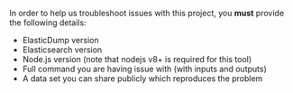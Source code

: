 In order to help us troubleshoot issues with this project, you **must** provide the following details:

- ElasticDump version
- Elasticsearch version
- Node.js version (note that nodejs v8+ is required for this tool)
- Full command you are having issue with (with inputs and outputs)
- A data set you can share publicly which reproduces the problem
